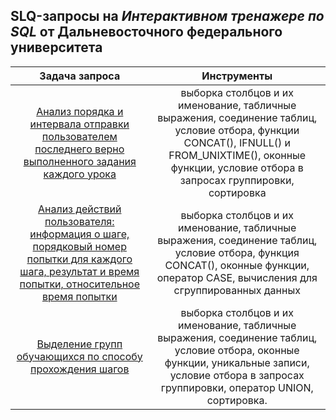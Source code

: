 ## SLQ-запросы на *Интерактивном тренажере по SQL* от Дальневосточного федерального университета 

                                             
| Задача запроса              |   Инструменты  |
|:---------------------------:|:--------------:|
|[Анализ порядка и интервала отправки пользователем последнего верно выполненного задания каждого урока](https://github.com/NickKulibaba/Projects_on_karpov_coursers/tree/main/project_final) | выборка столбцов и их именование, табличные выражения, соединение таблиц, условие отбора, функции CONCAT(), IFNULL() и FROM_UNIXTIME(), оконные функции, условие отбора в запросах группировки, сортировка |
|[Анализ действий пользователя: информация о шаге, порядковый номер попытки для каждого шага, результат и время попытки, относительное время попытки](https://github.com/NickKulibaba/Projects_on_karpov_coursers/tree/main/project_e-commerce) | выборка столбцов и их именование, табличные выражения, соединение таблиц, условие отбора, функция CONCAT(), оконные функции, оператор CASE, вычисления для сгруппированных данных|
|[Выделение групп обучающихся по способу прохождения шагов](https://github.com/NickKulibaba/Projects_on_karpov_coursers/tree/main/project_e-learning) | выборка столбцов и их именование, табличные выражения, соединение таблиц, условие отбора, оконные функции, уникальные записи, условие отбора в запросах группировки, оператор UNION, сортировка. |

